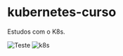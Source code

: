 # kubernetes-curso
Estudos com o K8s.

![Teste](https://img.mandic.com.br/blog/2017/03/kubernetes-thumb.png)
![k8s](https://miro.medium.com/max/10000/1*wOMtZQ4cb_gxIZ1HkiKOfw.png)
